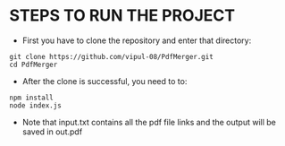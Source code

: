 # STEPS TO RUN THE PROJECT

- First you have to clone the repository and enter that directory:
```
git clone https://github.com/vipul-08/PdfMerger.git
cd PdfMerger
```

- After the clone is successful, you need to to:
```
npm install
node index.js
```
- Note that input.txt contains all the pdf file links and the output will be saved in out.pdf